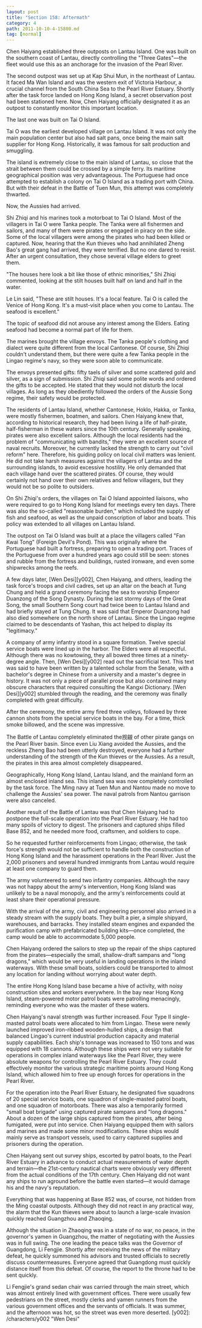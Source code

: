 ```yaml
---
layout: post
title: "Section 158: Aftermath"
category: 4
path: 2011-10-10-4-15800.md
tag: [normal]
---
```


Chen Haiyang established three outposts on Lantau Island. One was built on the southern coast of Lantau, directly controlling the "Three Gates"—the fleet would use this as an anchorage for the invasion of the Pearl River.

The second outpost was set up at Kap Shui Mun, in the northeast of Lantau. It faced Ma Wan Island and was the western exit of Victoria Harbour, a crucial channel from the South China Sea to the Pearl River Estuary. Shortly after the task force landed on Hong Kong Island, a secret observation post had been stationed here. Now, Chen Haiyang officially designated it as an outpost to constantly monitor this important location.

The last one was built on Tai O Island.

Tai O was the earliest developed village on Lantau Island. It was not only the main population center but also had salt pans, once being the main salt supplier for Hong Kong. Historically, it was famous for salt production and smuggling.

The island is extremely close to the main island of Lantau, so close that the strait between them could be crossed by a simple ferry. Its maritime geographical position was very advantageous. The Portuguese had once attempted to establish a colony on Tai O Island as a trading port with China. But with their defeat in the Battle of Tuen Mun, this attempt was completely thwarted.

Now, the Aussies had arrived.

Shi Zhiqi and his marines took a motorboat to Tai O Island. Most of the villagers in Tai O were Tanka people. The Tanka were all fishermen and sailors, and many of them were pirates or engaged in piracy on the side. Some of the local villagers were among the pirates who had been killed or captured. Now, hearing that the Kun thieves who had annihilated Zheng Bao's great gang had arrived, they were terrified. But no one dared to resist. After an urgent consultation, they chose several village elders to greet them.

"The houses here look a bit like those of ethnic minorities," Shi Zhiqi commented, looking at the stilt houses built half on land and half in the water.

Le Lin said, "These are stilt houses. It's a local feature. Tai O is called the Venice of Hong Kong. It's a must-visit place when you come to Lantau. The seafood is excellent."

The topic of seafood did not arouse any interest among the Elders. Eating seafood had become a normal part of life for them.

The marines brought the village envoys. The Tanka people's clothing and dialect were quite different from the local Cantonese. Of course, Shi Zhiqi couldn't understand them, but there were quite a few Tanka people in the Lingao regime's navy, so they were soon able to communicate.

The envoys presented gifts: fifty taels of silver and some scattered gold and silver, as a sign of submission. Shi Zhiqi said some polite words and ordered the gifts to be accepted. He stated that they would not disturb the local villages. As long as they obediently followed the orders of the Aussie Song regime, their safety would be protected.

The residents of Lantau Island, whether Cantonese, Hoklo, Hakka, or Tanka, were mostly fishermen, boatmen, and sailors. Chen Haiyang knew that, according to historical research, they had been living a life of half-pirate, half-fisherman in these waters since the 10th century. Generally speaking, pirates were also excellent sailors. Although the local residents had the problem of "communicating with bandits," they were an excellent source of naval recruits. Moreover, he currently lacked the strength to carry out "civil reform" here. Therefore, his guiding policy on local civil matters was lenient. He did not take harsh measures against the villagers of Lantau and the surrounding islands, to avoid excessive hostility. He only demanded that each village hand over the scattered pirates. Of course, they would certainly not hand over their own relatives and fellow villagers, but they would not be so polite to outsiders.

On Shi Zhiqi's orders, the villages on Tai O Island appointed liaisons, who were required to go to Hong Kong Island for meetings every ten days. There was also the so-called "reasonable burden," which included the supply of fish and seafood, as well as the unpaid conscription of labor and boats. This policy was extended to all villages on Lantau Island.

The outpost on Tai O Island was built at a place the villagers called "Fan Kwai Tong" (Foreign Devil's Pond). This was originally where the Portuguese had built a fortress, preparing to open a trading port. Traces of the Portuguese from over a hundred years ago could still be seen: stones and rubble from the fortress and buildings, rusted ironware, and even some shipwrecks among the reefs.

A few days later, [Wen Desi][y002], Chen Haiyang, and others, leading the task force's troops and civil cadres, set up an altar on the beach at Tung Chung and held a grand ceremony facing the sea to worship Emperor Duanzong of the Song Dynasty. During the last stormy days of the Great Song, the small Southern Song court had twice been to Lantau Island and had briefly stayed at Tung Chung. It was said that Emperor Duanzong had also died somewhere on the north shore of Lantau. Since the Lingao regime claimed to be descendants of Yashan, this act helped to display its "legitimacy."

A company of army infantry stood in a square formation. Twelve special service boats were lined up in the harbor. The Elders were all respectful. Although there was no kowtowing, they all bowed three times at a ninety-degree angle. Then, [Wen Desi][y002] read out the sacrificial text. This text was said to have been written by a talented scholar from the Senate, with a bachelor's degree in Chinese from a university and a master's degree in history. It was not only a piece of parallel prose but also contained many obscure characters that required consulting the Kangxi Dictionary. [Wen Desi][y002] stumbled through the reading, and the ceremony was finally completed with great difficulty.

After the ceremony, the entire army fired three volleys, followed by three cannon shots from the special service boats in the bay. For a time, thick smoke billowed, and the scene was impressive.

The Battle of Lantau completely eliminated the觊觎 of other pirate gangs on the Pearl River basin. Since even Liu Xiang avoided the Aussies, and the reckless Zheng Bao had been utterly destroyed, everyone had a further understanding of the strength of the Kun thieves or the Aussies. As a result, the pirates in this area almost completely disappeared.

Geographically, Hong Kong Island, Lantau Island, and the mainland form an almost enclosed inland sea. This inland sea was now completely controlled by the task force. The Ming navy at Tuen Mun and Nantou made no move to challenge the Aussies' sea power. The naval patrols from Nantou garrison were also canceled.

Another result of the Battle of Lantau was that Chen Haiyang had to postpone the full-scale operation into the Pearl River Estuary. He had too many spoils of victory to digest. The prisoners and captured ships filled Base 852, and he needed more food, craftsmen, and soldiers to cope.

So he requested further reinforcements from Lingao; otherwise, the task force's strength would not be sufficient to handle both the construction of Hong Kong Island and the harassment operations in the Pearl River. Just the 2,000 prisoners and several hundred immigrants from Lantau would require at least one company to guard them.

The army volunteered to send two infantry companies. Although the navy was not happy about the army's intervention, Hong Kong Island was unlikely to be a naval monopoly, and the army's reinforcements could at least share their operational pressure.

With the arrival of the army, civil and engineering personnel also arrived in a steady stream with the supply boats. They built a pier, a simple shipyard, warehouses, and barracks. They installed steam engines and expanded the purification camp with prefabricated building kits—once completed, the camp would be able to accommodate 5,000 people.

Chen Haiyang ordered the sailors to step up the repair of the ships captured from the pirates—especially the small, shallow-draft sampans and "long dragons," which would be very useful in landing operations in the inland waterways. With these small boats, soldiers could be transported to almost any location for landing without worrying about water depth.

The entire Hong Kong Island base became a hive of activity, with noisy construction sites and workers everywhere. In the bay near Hong Kong Island, steam-powered motor patrol boats were patrolling menacingly, reminding everyone who was the master of these waters.

Chen Haiyang's naval strength was further increased. Four Type II single-masted patrol boats were allocated to him from Lingao. These were newly launched improved iron-ribbed wooden-hulled ships, a design that balanced Lingao's current industrial production capacity and material supply capabilities. Each ship's tonnage was increased to 150 tons and was equipped with 18 cannons. Although these ships were not very suitable for operations in complex inland waterways like the Pearl River, they were absolute weapons for controlling the Pearl River Estuary. They could effectively monitor the various strategic maritime points around Hong Kong Island, which allowed him to free up enough forces for operations in the Pearl River.

For the operation into the Pearl River Estuary, he designated five squadrons of 20 special service boats, one squadron of single-masted patrol boats, and one squadron of motorboats. There was also a temporarily formed "small boat brigade" using captured pirate sampans and "long dragons." About a dozen of the large ships captured from the pirates, after being fumigated, were put into service. Chen Haiyang equipped them with sailors and marines and made some minor modifications. These ships would mainly serve as transport vessels, used to carry captured supplies and prisoners during the operation.

Chen Haiyang sent out survey ships, escorted by patrol boats, to the Pearl River Estuary in advance to conduct actual measurements of water depth and terrain—the 21st-century nautical charts were obviously very different from the actual conditions of the 17th century. Chen Haiyang did not want any ships to run aground before the battle even started—it would damage his and the navy's reputation.

Everything that was happening at Base 852 was, of course, not hidden from the Ming coastal outposts. Although they did not react in any practical way, the alarm that the Kun thieves were about to launch a large-scale invasion quickly reached Guangzhou and Zhaoqing.

Although the situation in Zhaoqing was in a state of no war, no peace, in the governor's yamen in Guangzhou, the matter of negotiating with the Aussies was in full swing. The one leading the peace talks was the Governor of Guangdong, Li Fengjie. Shortly after receiving the news of the military defeat, he quickly summoned his advisors and trusted officials to secretly discuss countermeasures. Everyone agreed that Guangdong must quickly distance itself from this defeat. Of course, the report to the throne had to be sent quickly.

Li Fengjie's grand sedan chair was carried through the main street, which was almost entirely lined with government offices. There were usually few pedestrians on the street, mostly clerks and yamen runners from the various government offices and the servants of officials. It was summer, and the afternoon was hot, so the street was even more deserted.
[y002]: /characters/y002 "Wen Desi"
